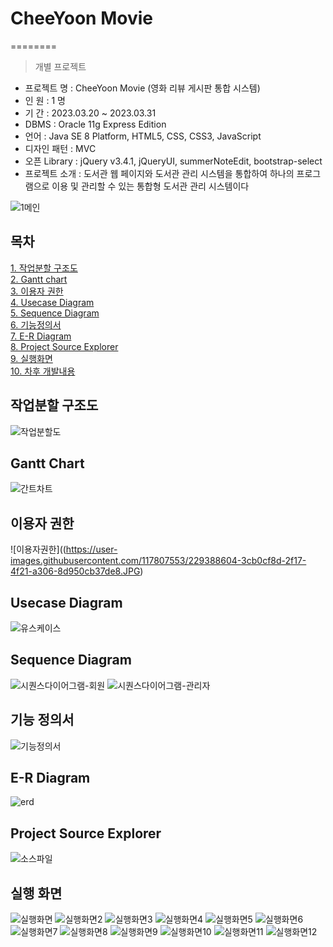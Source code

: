 # CheeYoon Movie

========

> 개별 프로젝트

- 프로젝트 명 : CheeYoon Movie (영화 리뷰 게시판 통합 시스템)
- 인 원 : 1 명
- 기 간 : 2023.03.20 ~ 2023.03.31
- DBMS : Oracle 11g Express Edition
- 언어 : Java SE 8 Platform, HTML5, CSS, CSS3, JavaScript
- 디자인 패턴 : MVC
- 오픈 Library : jQuery v3.4.1, jQueryUI, summerNoteEdit, bootstrap-select
- 프로젝트 소개 : 도서관 웹 페이지와 도서관 관리 시스템을 통합하여 하나의 프로그램으로 이용 및 관리할 수 있는 통합형 도서관 관리 시스템이다

![1메인](https://user-images.githubusercontent.com/117807553/229388601-64714d60-2cb9-475a-9564-dbe933c822de.JPG)

## 목차

[1. 작업분할 구조도](https://github.com/Alipheese16th/CheeYoonMovie#%EC%9E%91%EC%97%85%EB%B6%84%ED%95%A0-%EA%B5%AC%EC%A1%B0%EB%8F%84)<br>
[2. Gantt chart](https://github.com/Alipheese16th/CheeYoonMovie#gantt-chart)<br>
[3. 이용자 권한](https://github.com/Alipheese16th/CheeYoonMovie#%EC%9D%B4%EC%9A%A9%EC%9E%90-%EA%B6%8C%ED%95%9C)<br>
[4. Usecase Diagram](https://github.com/Alipheese16th/CheeYoonMovie#usecase-diagram)<br>
[5. Sequence Diagram](https://github.com/Alipheese16th/CheeYoonMovie#sequence-diagram)<br>
[6. 기능정의서](https://github.com/Alipheese16th/CheeYoonMovie#%EA%B8%B0%EB%8A%A5-%EC%A0%95%EC%9D%98%EC%84%9C)<br>
[7. E-R Diagram](https://github.com/Alipheese16th/CheeYoonMovie#e-r-diagram)<br>
[8. Project Source Explorer](https://github.com/Alipheese16th/CheeYoonMovie#project-source-explorer)<br>
[9. 실행화면](https://github.com/Alipheese16th/CheeYoonMovie#%EC%8B%A4%ED%96%89-%ED%99%94%EB%A9%B4)<br>
[10. 차후 개발내용]()<br>

## 작업분할 구조도
![작업분할도](https://user-images.githubusercontent.com/117807553/229388602-be0d9312-d4e5-4072-a39e-28012e3d01a7.JPG)

## Gantt Chart
![간트차트](https://user-images.githubusercontent.com/117807553/229388603-f29b56d2-ab96-4db1-a51a-b9deb56d257c.JPG)

## 이용자 권한
![이용자권한]((https://user-images.githubusercontent.com/117807553/229388604-3cb0cf8d-2f17-4f21-a306-8d950cb37de8.JPG)

## Usecase Diagram
![유스케이스](https://user-images.githubusercontent.com/117807553/229388606-7c167fb1-7e6f-4b4d-86b7-36d28e51c309.JPG)

## Sequence Diagram
![시퀀스다이어그램-회원](https://user-images.githubusercontent.com/117807553/229388607-40a0b5cc-10ee-4d53-b549-e8c13085a175.JPG)
![시퀀스다이어그램-관리자](https://user-images.githubusercontent.com/117807553/229388609-4eaa7fc3-0078-4619-ae70-928df8242b16.JPG)

## 기능 정의서
![기능정의서](https://user-images.githubusercontent.com/117807553/229388610-73b145c1-6bc0-443b-92f0-2a62fb3921ee.JPG)

## E-R Diagram
![erd](https://user-images.githubusercontent.com/117807553/229388612-470ee53c-14d7-49be-90ff-1e06ff63d541.JPG)

## Project Source Explorer
![소스파일](https://user-images.githubusercontent.com/117807553/229388613-670f15b0-c1b2-47c3-94bd-7b16a54f1213.JPG)

## 실행 화면
![실행화면](https://user-images.githubusercontent.com/117807553/229388615-08d0a8f6-a21d-4034-add0-0e1098a509e0.JPG)
![실행화면2](https://user-images.githubusercontent.com/117807553/229388617-4b0144d8-7f22-4b4b-988d-732687591d3d.JPG)
![실행화면3](https://user-images.githubusercontent.com/117807553/229388620-9913126f-968e-4022-8578-2157a663521a.JPG)
![실행화면4](https://user-images.githubusercontent.com/117807553/229388623-64d72f3f-e9b3-4e4e-8e7a-c6f75778a249.JPG)
![실행화면5](https://user-images.githubusercontent.com/117807553/229388625-b88c94af-a753-4c3c-ab52-c54b6f8790ae.JPG)
![실행화면6](https://user-images.githubusercontent.com/117807553/229388627-ce597e81-86d7-4e47-9faa-88dabe8da033.JPG)
![실행화면7](https://user-images.githubusercontent.com/117807553/229388629-f6d9a5af-ec90-4981-a451-6bdf4193f53c.JPG)
![실행화면8](https://user-images.githubusercontent.com/117807553/229388630-89fda3d6-c8a2-48e6-98d3-3a0d94b8ba1c.JPG)
![실행화면9](https://user-images.githubusercontent.com/117807553/229388632-fdf12f34-65a5-4e0a-9776-dad7853d4b8a.JPG)
![실행화면10](https://user-images.githubusercontent.com/117807553/229388634-78bf6f9c-504e-41c3-89f3-8fdfbcdfc19d.JPG)
![실행화면11](https://user-images.githubusercontent.com/117807553/229388635-9352972e-cad4-466c-bea0-5863a059ca69.JPG)
![실행화면12](https://user-images.githubusercontent.com/117807553/229388636-2b388a03-f400-437a-85ae-62ff980cadfb.JPG)
